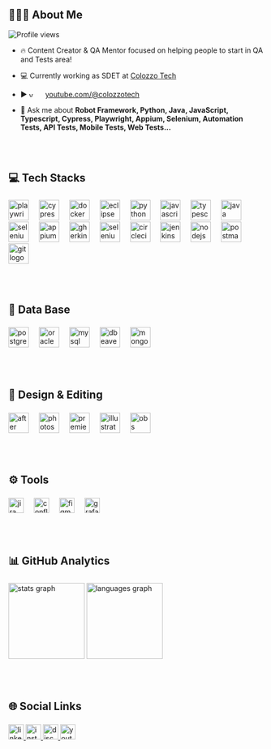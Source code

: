 <h2 align="left">👨🏼‍💻 About Me</h2>
<p align="left"> <img src="https://komarev.com/ghpvc/?username=RGColozzo&color=blue" alt="Profile views" /> </p>

- 🔥 Content Creator & QA Mentor focused on helping people to start in QA and Tests area!

- 💻 Currently working as SDET at [Colozzo Tech](https://www.linkedin.com/company/colozzotech)

- ▶️ <img src="https://skills.syvixor.com/api/icons?i=youtube" height="12" alt="youtube logo"  />
  <img width="12" /> [youtube.com/@colozzotech](https://www.youtube.com/@colozzotech)

- 💬 Ask me about **Robot Framework, Python, Java, JavaScript, Typescript, Cypress, Playwright, Appium, Selenium, Automation Tests, API Tests, Mobile Tests, Web Tests...**

<br></br>
###

<h2 align="left">💻 Tech Stacks</h2>

###

<div align="left">
  <img src="https://skills.syvixor.com/api/icons?i=playwright" height="40" alt="playwright logo"  />
  <img width="12" />
  <img src="https://skillicons.dev/icons?i=cypress" height="40" alt="cypress logo"  />
  <img width="12" />
  <img src="https://skillicons.dev/icons?i=docker" height="40" alt="docker logo"  />
  <img width="12" />
  <img src="https://skillicons.dev/icons?i=eclipse" height="40" alt="eclipse logo"  />
  <img width="12" />
  <img src="https://skillicons.dev/icons?i=py" height="40" alt="python logo"  />
  <img width="12" />
  <img src="https://skillicons.dev/icons?i=js" height="40" alt="javascript logo"  />
  <img width="12" />
  <img src="https://skillicons.dev/icons?i=ts" height="40" alt="typescript logo"  />
  <img width="12" />
  <img src="https://skillicons.dev/icons?i=java" height="40" alt="java logo"  />
  <img width="12" />
  <img src="https://skillicons.dev/icons?i=selenium" height="40" alt="selenium logo"  />
  <img width="12" />
  <img src="https://skills.syvixor.com/api/icons?i=appium" height="40" alt="appium logo"  />
  <img width="12" />
  <img src="https://skillicons.dev/icons?i=gherkin" height="40" alt="gherkin logo"  />
  <img width="12" />
  <img src="https://skillicons.dev/icons?i=selenium" height="40" alt="selenium logo"  />
  <img width="12" />
  <img src="https://skills.syvixor.com/api/icons?i=circleci" height="40" alt="circleci logo"  />
  <img width="12" />
  <img src="https://skills.syvixor.com/api/icons?i=jenkins" height="40" alt="jenkins logo"  />
  <img width="12" />
  <img src="https://skillicons.dev/icons?i=nodejs" height="40" alt="nodejs logo"  />
  <img width="12" />
  <img src="https://skillicons.dev/icons?i=postman" height="40" alt="postman logo"  />
  <img width="12" />
  <img src="https://skillicons.dev/icons?i=git" height="40" alt="git logo"  />
</div>

<br></br>
###

<h2 align="left">💾 Data Base</h2>

###

<div align="left">
  <img src="https://skills.syvixor.com/api/icons?i=postgresql" height="40" alt="postgresql logo"  />
  <img width="12" />
  <img src="https://skills.syvixor.com/api/icons?i=oracle" height="40" alt="oracle logo"  />
  <img width="12" />
  <img src="https://skills.syvixor.com/api/icons?i=mysql" height="40" alt="mysql logo"  />
  <img width="12" />
  <img src="https://skills.syvixor.com/api/icons?i=dbeaver" height="40" alt="dbeaver logo"  />
  <img width="12" />
  <img src="https://skills.syvixor.com/api/icons?i=mongodb" height="40" alt="mongodb logo"  />
</div>

<br></br>
###

<h2 align="left">🎨 Design & Editing</h2>

###

<div align="left">
  <img src="https://skills.syvixor.com/api/icons?i=ae" height="40" alt="after effects logo"  />
  <img width="12" />
  <img src="https://skills.syvixor.com/api/icons?i=ps" height="40" alt="photoshop logo"  />
  <img width="12" />
  <img src="https://skills.syvixor.com/api/icons?i=premierepro" height="40" alt="premiere logo"  />
  <img width="12" />
  <img src="https://skills.syvixor.com/api/icons?i=illustrator" height="40" alt="illustrator logo"  />
  <img width="12" />
  <img src="https://skills.syvixor.com/api/icons?i=obs" height="40" alt="obs logo"  />
</div>

<br></br>
###

<h2 align="left">⚙️ Tools</h2>

###

<div align="left">
  <img src="https://img.shields.io/badge/Jira-0052CC?logo=jira&logoColor=white&style=for-the-badge" height="30" alt="jira logo"  />
  <img width="12" />
  <img src="https://img.shields.io/badge/Confluence-172B4D?logo=confluence&logoColor=white&style=for-the-badge" height="30" alt="confluence logo"  />
  <img width="12" />
  <img src="https://img.shields.io/badge/Figma-F24E1E?logo=figma&logoColor=white&style=for-the-badge" height="30" alt="figma logo"  />
  <img width="12" />
  <img src="https://img.shields.io/badge/Grafana-F46800?logo=grafana&logoColor=black&style=for-the-badge" height="30" alt="grafana logo"  />
</div>

<br></br>
###

<h2 align="left">📊 GitHub Analytics</h2>

###

<div align="left">
  <img src="https://github-readme-stats.vercel.app/api?username=rennangimenez&hide_title=false&hide_rank=false&show_icons=true&include_all_commits=true&count_private=true&disable_animations=false&theme=tokyonight&locale=en&hide_border=false&order=1&custom_title=Rennan's%20GitHub%20Stats" height="150" alt="stats graph"  />
  <img src="https://github-readme-stats.vercel.app/api/top-langs?username=rennangimenez&locale=en&hide_title=false&layout=compact&card_width=320&langs_count=5&theme=tokyonight&hide_border=false&order=2" height="150" alt="languages graph"  />
</div>

<br></br>
###

<h2 align="left">🌐 Social Links</h2>

###

<div align="left">
</div>

###

<div align="left">
  <a href="https://www.linkedin.com/in/rennan-gimenez/" target="_blank">
    <img src="https://img.shields.io/static/v1?message=LinkedIn&logo=linkedin&label=&color=0077B5&logoColor=white&labelColor=&style=flat" height="30" alt="linkedin logo"  />
  </a>
  <a href="https://www.instagram.com/rennangimenez/" target="_blank">
    <img src="https://img.shields.io/static/v1?message=Instagram&logo=instagram&label=&color=E4405F&logoColor=white&labelColor=&style=flat" height="30" alt="instagram logo"  />
  </a>
  <a href="https://discord.gg/X8KGdy44sX" target="_blank">
    <img src="https://img.shields.io/static/v1?message=Discord&logo=discord&label=&color=7289DA&logoColor=white&labelColor=&style=flat" height="30" alt="discord logo"  />
  </a>
  <a href="https://www.youtube.com/@colozzotech" target="_blank">
    <img src="https://img.shields.io/static/v1?message=Youtube&logo=youtube&label=&color=FF0000&logoColor=white&labelColor=&style=flat" height="30" alt="youtube logo"  />
  </a>
</div>
